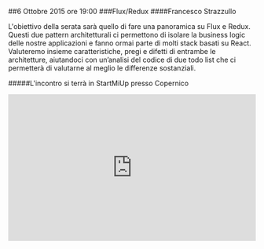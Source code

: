 ##6 Ottobre 2015 ore 19:00
###Flux/Redux
####Francesco Strazzullo

L'obiettivo della serata sarà quello di fare una panoramica su Flux e Redux. Questi due pattern architetturali ci permettono di isolare la business logic delle nostre applicazioni e fanno ormai parte di molti stack basati su React. 
Valuteremo insieme caratteristiche, pregi e difetti di entrambe le architetture, aiutandoci con un’analisi del codice di due todo list che ci permetterà di valutarne al meglio le differenze sostanziali.

#####L'incontro si terrà in StartMiUp presso Copernico
<div class="frame">
<iframe src="https://www.google.com/maps/embed?pb=!1m18!1m12!1m3!1d2797.0069000733693!2d9.20309423016357!3d45.48980579943327!2m3!1f0!2f0!3f0!3m2!1i1024!2i768!4f13.1!3m3!1m2!1s0x0000000000000000%3A0xf85d28f3d532d3b5!2sCopernico+Milano!5e0!3m2!1sen!2sit!4v1431020946555" width="100%" height="300" frameborder="0" style="border:0"></iframe>
</div>
